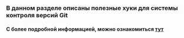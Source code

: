 ### В данном разделе описаны полезные хуки для системы контроля версий Git

#### С более подробной информацией, можно ознакомиться [тут](https://git-scm.com/book/ru/v1/Настройка-Git-Перехватчики-в-Git)
